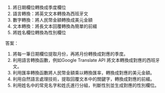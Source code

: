 1. 將日期欄位轉換成季度欄位
2. 語言轉換：將英文文本轉換為西班牙文
3. 數字轉換：將人民幣金額轉換成美元金額
4. 文本轉換：將長文本回覆轉換為簡單的前綴
5. 將姓名欄位轉換為性別欄位

答案：
1. 將每一筆日期欄位提取月份，再將月份轉換成對應的季度。
2. 利用語言轉換函數，例如Google Translate API 將文本轉換成對應的西班牙文。
3. 利用匯率轉換函數將人民幣金額乘以轉換匯率，轉換成對應的美元金額。
4. 利用自然語言處理技術，提取回覆文本中的關鍵字，轉換成對應的前綴。
5. 利用姓名中的常見名字和姓氏進行分組，判斷性別並生成對應的性別欄位。